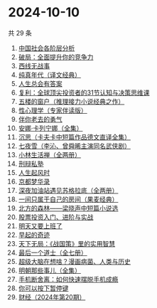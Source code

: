 # 2024-10-10

共 29 条

<!-- BEGIN WEREAD -->
<!-- 最后更新时间 2024-10-10 15:14:11 +0800 -->
1. [中国社会各阶层分析](https://weread.qq.com/web/bookDetail/085326e0728b493c085ade1)
1. [破局：全面提升你的竞争力](https://weread.qq.com/web/bookDetail/cc232360813ab6b16g0106b0)
1. [西线无战事](https://weread.qq.com/web/bookDetail/24f323d0813ab7493g011798)
1. [纯真年代（译文经典）](https://weread.qq.com/web/bookDetail/8c7320c0718b9cc78c7b565)
1. [人生总会有答案](https://weread.qq.com/web/bookDetail/e1c32810813ab89bcg0125fc)
1. [复利：全球顶尖投资者的31节认知与决策思维课](https://weread.qq.com/web/bookDetail/f7d32730813ab9423g0162bb)
1. [五楼的窗户（推理接力小说经典之作）](https://weread.qq.com/web/bookDetail/41332f80813ab93b2g0171b3)
1. [性心理学（专家伴读版）](https://weread.qq.com/web/bookDetail/2f532690813ab873cg016b4b)
1. [伴你老去的勇气](https://weread.qq.com/web/bookDetail/93b32df0813ab93d3g018aa3)
1. [安娜·卡列宁娜（全集）](https://weread.qq.com/web/bookDetail/08932d70716395d00896d56)
1. [沉思（卡夫卡中短篇作品德文直译全集）](https://weread.qq.com/web/bookDetail/2f632bd0813ab7d8eg014a5c)
1. [七夜雪（李沁、曾舜晞主演同名武侠剧）](https://weread.qq.com/web/bookDetail/46d32ba0813ab6909g013715)
1. [小林生活禅（全两册）](https://weread.qq.com/web/bookDetail/25d32400813ab705dg0163e9)
1. [刑辩私塾](https://weread.qq.com/web/bookDetail/f0232330727da25df025d59)
1. [人生起风时](https://weread.qq.com/web/bookDetail/9ac32fb0813ab93c6g016f4e)
1. [京都梦华录](https://weread.qq.com/web/bookDetail/e4532890813ab939bg015eaa)
1. [深夜加油站遇见苏格拉底（全两册）](https://weread.qq.com/web/bookDetail/cb632370813ab9269g015e85)
1. [一间只属于自己的房间（果麦经典）](https://weread.qq.com/web/bookDetail/fdd327a07198e688fdd47f6)
1. [北方的森林——梁晓声中短篇小说选](https://weread.qq.com/web/bookDetail/41d32060813ab9377g019731)
1. [股票投资入门、进阶与实战](https://weread.qq.com/web/bookDetail/b2432a80813ab6ea6g018b18)
1. [明天又要上班了](https://weread.qq.com/web/bookDetail/abe325c0813ab8167g011e37)
1. [早起的奇迹](https://weread.qq.com/web/bookDetail/e9c32220723bdc9ee9ca9c7)
1. [天下无局：《战国策》里的实用智慧](https://weread.qq.com/web/bookDetail/50c32940813ab92b4g0171a0)
1. [最后一个道士（全七册）](https://weread.qq.com/web/bookDetail/1b1320507223e1791b1f1d3)
1. [超级大脑在想啥？漫画病菌、人类与历史](https://weread.qq.com/web/bookDetail/f70322b07222a6d9f705cf0)
1. [明朝那些事儿（全集）](https://weread.qq.com/web/bookDetail/a57325c05c8ed3a57224187)
1. [手机断舍离：如何快速摆脱手机成瘾](https://weread.qq.com/web/bookDetail/06e32a20813ab93b2g018a88)
1. [你可以按下暂停键](https://weread.qq.com/web/bookDetail/6bc321b0813ab93f9g0114d8)
1. [财经（2024年第20期）](https://weread.qq.com/web/bookDetail/393322e0813ab9419g017441)
<!-- END WEREAD -->